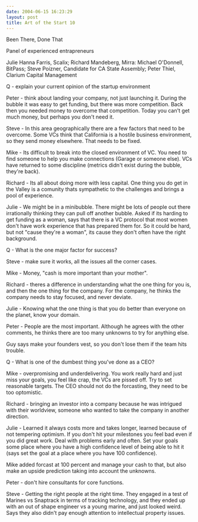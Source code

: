 ```yaml
---
date: 2004-06-15 16:23:29
layout: post
title: Art of the Start 10
---
```


Been There, Done That

Panel of experienced entrapreneurs

Julie Hanna Farris, Scalix; Richard Mandeberg, Mirra: Michael O'Donnell, BitPass; Steve Poizner, Candidate for CA State Assembly; Peter Thiel, Clarium Capital Management

Q - explain your current opinion of the startup environment

Peter - think about landing your company, not just launching it. During the bubble it was easy to get funding, but there was more competition. Back then you needed money to overcome that competition. Today you can't get much money, but perhaps you don't need it.

Steve - In this area geographically there are a few factors that need to be overcome. Some VCs think that California is a hostile business environment, so they send money elsewhere. That needs to be fixed.

Mike - Its difficult to break into the closed environment of VC. You need to find someone to help you make connections (Garage or someone else). VCs have returned to some discipline (metrics didn't exist during the bubble, they're back).

Richard - Its all about doing more with less capital. One thing you do get in the Valley is a comunity thats sympathetic to the challenges and brings a pool of experience.

Julie - We might be in a minibubble. There might be lots of people out there irrationally thinking they can pull off another bubble. Asked if its harding to get funding as a woman, says that there is a VC protocol that most women don't have work experience that has prepared them for. So it could be hard, but not "cause they're a woman", its cause they don't often have the right background.

Q - What is the one major factor for success?

Steve - make sure it works, all the issues all the corner cases.

Mike - Money, "cash is more important than your mother".

Richard - theres a difference in understanding what the one thing for you is, and then the one thing for the company. For the company, he thinks the company needs to stay focused, and never deviate.

Julie - Knowing what the one thing is that you do better than everyone on the planet, know your domain.

Peter - People are the most important. Although he agrees with the other comments, he thinks there are too many unknowns to try for anything else.

Guy says make your founders vest, so you don't lose them if the team hits trouble.

Q - What is one of the dumbest thing you've done as a CEO?

Mike - overpromising and underdelivering. You work really hard and just miss your goals, you feel like crap, the VCs are pissed off. Try to set reasonable targets. The CEO should not do the forcasting, they need to be too optomistic.

Richard - bringing an investor into a company because he was intrigued with their worldview, someone who wanted to take the company in another direction.

Julie - Learned it always costs more and takes longer, learned because of not tempering optimism. If you don't hit your milestones you feel bad even if you did great work. Deal with problems early and often. Set your goals some place where you have a high confidence level of being able to hit it (says set the goal at a place where you have 100 confidence).

Mike added forcast at 100 percent and manage your cash to that, but also make an upside prediction taking into account the unknowns.

Peter - don't hire consultants for core functions.

Steve - Getting the right people at the right time. They engaged in a test of Marines vs Snaptrack in terms of tracking technology, and they ended up with an out of shape engineer vs a young marine, and just looked weird. Says they also didn't pay enough attention to intellectual property issues.
